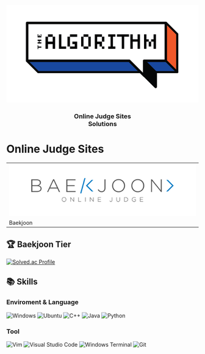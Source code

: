 <div align="center">
  <img src="/.resources/Main Image.png"/>
  <h3>Online Judge Sites<br>Solutions</h3>
</div>

# Online Judge Sites
<table>
<tr>
<td>
<img src="/.resources/Baekjoon.png"/>
</td>
</tr>
<tr>
<td>
Baekjoon
</td>
</tr>
</table>

## :trophy: Baekjoon Tier
[![Solved.ac Profile](http://mazassumnida.wtf/api/v2/generate_badge?boj=gloryday)](https://solved.ac/gloryday/)

## :books: Skills
### Enviroment & Language
![Windows](https://img.shields.io/badge/Windows-0078D6.svg?&style=for-the-badge&logo=Windows&logoColor=white)
![Ubuntu](https://img.shields.io/badge/Ubuntu-E95420.svg?&style=for-the-badge&logo=Ubuntu&logoColor=white)
![C++](https://img.shields.io/badge/C++-3178C6.svg?&style=for-the-badge&logo=Cplusplus&logoColor=white)
![Java](https://img.shields.io/badge/Java-D14836.svg?&style=for-the-badge&logo=Java&logoColor=white)
![Python](https://img.shields.io/badge/Python-F7DF1E.svg?&style=for-the-badge&logo=Python&logoColor=white)
### Tool
![Vim](https://img.shields.io/badge/Vim-019733.svg?&style=for-the-badge&logo=Vim&logoColor=white)
![Visual Studio Code](https://img.shields.io/badge/Visual%20Studio%20Code-007ACC.svg?&style=for-the-badge&logo=Visual%20Studio%20Code&logoColor=white)
![Windows Terminal](https://img.shields.io/badge/Windows%20Terminal-4D4D4D.svg?&style=for-the-badge&logo=Windows%20Terminal&logoColor=white)
![Git](https://img.shields.io/badge/Git-F05032.svg?&style=for-the-badge&logo=Git&logoColor=white)
